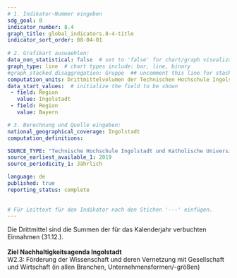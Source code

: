 ```yaml
---
# 1. Indikator-Nummer eingeben 
sdg_goal: 8 
indicator_number: 8.4
graph_title: global_indicators.8-4-title
indicator_sort_order: 08-04-01
 
# 2. Grafikart auswaehlen: 
data_non_statistical: false  # set to 'false' for chart/graph visualization 
graph_type: line  # chart types include: bar, line, binary 
#graph_stacked_disaggregation: Gruppe  ## uncomment this line for stacked bars. eplace 'Geschlecht' with the field of aggregation. 
computation_units: Drittmittelvolumen der Technischen Hochschule Ingolstadt (THI) und der Katholischen Universität Eichstätt-Ingolstadt (KU) in EURO 
data_start_values:  # initialize the field to be shown  
 - field: Region 
   value: Ingolstadt 
 - field: Region 
   value: Bayern 

# 3. Berechnung und Quelle eingeben: 
national_geographical_coverage: Ingolstadt 
computation_definitions: 

SOURCE_TYPE: "Technische Hochschule Ingolstadt und Katholische Universität Eichstätt-Ingolstadt"  # data source  
source_earliest_available_1: 2019
source_periodicity_1: Jährlich

language: de   
published: true 
reporting_status: complete
 
 
# Für Leittext für den Indikator nach den Stichen '---' einfügen. 
---
```

Die Drittmittel sind die Summen der für das Kalenderjahr verbuchten Einnahmen (31.12.). <br>
<br>
<b>Ziel Nachhaltigkeitsagenda Ingolstadt</b><br>
W2.3: Förderung der Wissenschaft und deren Vernetzung mit Gesellschaft und Wirtschaft (in allen Branchen, Unternehmensformen/-größen)
